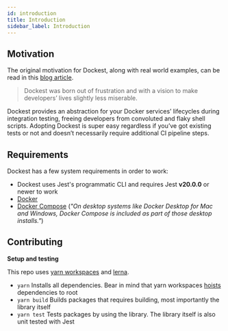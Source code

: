 ```yaml
---
id: introduction
title: Introduction
sidebar_label: Introduction
---
```


## Motivation

The original motivation for Dockest, along with real world examples, can be read in this [blog article](https://engineering.klarna.com/node-js-integration-testing-with-ease-fab5f8d29163).

> Dockest was born out of frustration and with a vision to make developers’ lives slightly less miserable.

Dockest provides an abstraction for your Docker services’ lifecycles during integration testing, freeing developers from convoluted and flaky shell scripts. Adopting Dockest is super easy regardless if you’ve got existing tests or not and doesn’t necessarily require additional CI pipeline steps.

## Requirements

Dockest has a few system requirements in order to work:

- Dockest uses Jest's programmatic CLI and requires Jest **v20.0.0** or newer to work
- [Docker](https://www.docker.com/)
- [Docker Compose](https://docs.docker.com/compose/install/) (_"On desktop systems like Docker Desktop for Mac and Windows, Docker Compose is included as part of those desktop installs."_)

## Contributing

**Setup and testing**

This repo uses [yarn workspaces](https://yarnpkg.com/lang/en/docs/workspaces/) and [lerna](https://github.com/lerna/lerna).

- `yarn` Installs all dependencies. Bear in mind that yarn workspaces [hoists](https://yarnpkg.com/lang/en/docs/workspaces/#toc-limitations-caveats) dependencies to root
- `yarn build` Builds packages that requires building, most importantly the library itself
- `yarn test` Tests packages by using the library. The library itself is also unit tested with Jest
